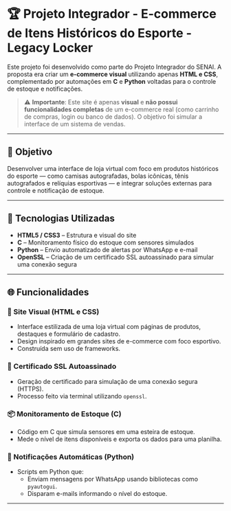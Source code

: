 # 🏆 Projeto Integrador - E-commerce de Itens Históricos do Esporte - Legacy Locker

Este projeto foi desenvolvido como parte do Projeto Integrador do SENAI. A proposta era criar um **e-commerce visual** utilizando apenas **HTML e CSS**, complementado por automações em **C** e **Python** voltadas para o controle de estoque e notificações.

> ⚠️ **Importante**: Este site é apenas **visual** e **não possui funcionalidades completas** de um e-commerce real (como carrinho de compras, login ou banco de dados). O objetivo foi simular a interface de um sistema de vendas.

---

## 📌 Objetivo

Desenvolver uma interface de loja virtual com foco em produtos históricos do esporte — como camisas autografadas, bolas icônicas, tênis autografados e relíquias esportivas — e integrar soluções externas para controle e notificação de estoque.

---

## 🧱 Tecnologias Utilizadas

- **HTML5 / CSS3** – Estrutura e visual do site
- **C** – Monitoramento físico do estoque com sensores simulados
- **Python** – Envio automatizado de alertas por WhatsApp e e-mail
- **OpenSSL** – Criação de um certificado SSL autoassinado para simular uma conexão segura

---

## 🌐 Funcionalidades

### 🎨 Site Visual (HTML e CSS)
- Interface estilizada de uma loja virtual com páginas de produtos, destaques e formulário de cadastro.
- Design inspirado em grandes sites de e-commerce com foco esportivo.
- Construída sem uso de frameworks.

### 🔐 Certificado SSL Autoassinado
- Geração de certificado para simulação de uma conexão segura (HTTPS).
- Processo feito via terminal utilizando `openssl`.

### 📦 Monitoramento de Estoque (C)
- Código em C que simula sensores em uma esteira de estoque.
- Mede o nível de itens disponíveis e exporta os dados para uma planilha.

### 📲 Notificações Automáticas (Python)
- Scripts em Python que:
  - Enviam mensagens por WhatsApp usando bibliotecas como `pyautogui`.
  - Disparam e-mails informando o nível do estoque.

---
